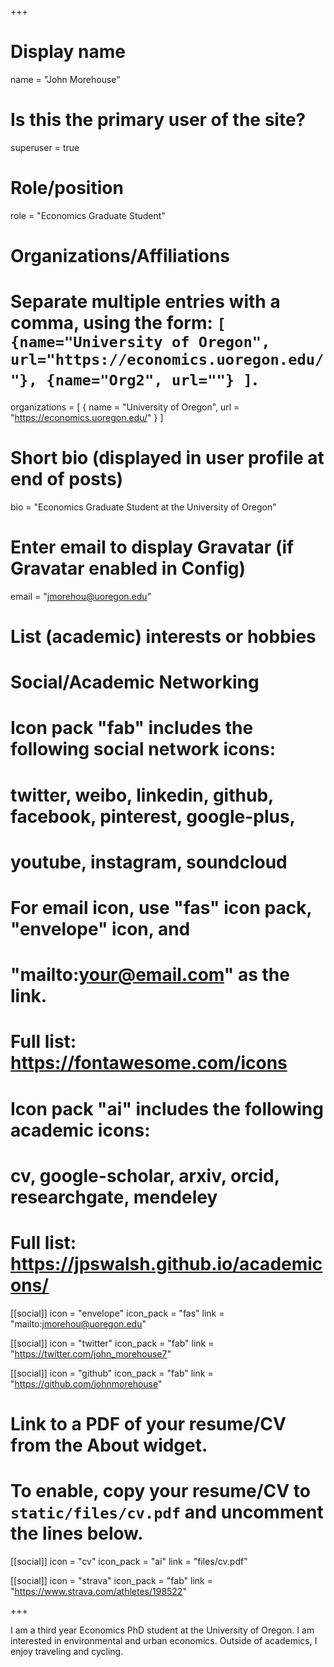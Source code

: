 +++
# Display name
name = "John Morehouse"

# Is this the primary user of the site?
superuser = true

# Role/position
role = "Economics Graduate Student"

# Organizations/Affiliations
#   Separate multiple entries with a comma, using the form: `[ {name="University of Oregon", url="https://economics.uoregon.edu/"}, {name="Org2", url=""} ]`.
organizations = [ { name = "University of Oregon", url = "https://economics.uoregon.edu/" } ]

# Short bio (displayed in user profile at end of posts)
bio = "Economics Graduate Student at the University of Oregon"

# Enter email to display Gravatar (if Gravatar enabled in Config)
email = "jmorehou@uoregon.edu"

# List (academic) interests or hobbies


# Social/Academic Networking
#
# Icon pack "fab" includes the following social network icons:
#
#   twitter, weibo, linkedin, github, facebook, pinterest, google-plus,
#   youtube, instagram, soundcloud
#
#   For email icon, use "fas" icon pack, "envelope" icon, and
#   "mailto:your@email.com" as the link.
#
#   Full list: https://fontawesome.com/icons
#
# Icon pack "ai" includes the following academic icons:
#
#   cv, google-scholar, arxiv, orcid, researchgate, mendeley
#
#   Full list: https://jpswalsh.github.io/academicons/


[[social]]
  icon = "envelope"
  icon_pack = "fas"
  link = "mailto:jmorehou@uoregon.edu"




[[social]]
  icon = "twitter"
  icon_pack = "fab"
  link = "https://twitter.com/john_morehouse7"


[[social]]
  icon = "github"
  icon_pack = "fab"
  link = "https://github.com/johnmorehouse"

# Link to a PDF of your resume/CV from the About widget.
# To enable, copy your resume/CV to `static/files/cv.pdf` and uncomment the lines below.
 [[social]]
   icon = "cv"
 icon_pack = "ai"
 link = "files/cv.pdf"



 [[social]]
   icon = "strava"
 icon_pack = "fab"
 link = "https://www.strava.com/athletes/198522"


+++

I am a third year Economics PhD student at the University of Oregon. I am interested in environmental and urban economics. Outside of academics, I enjoy traveling and cycling.

